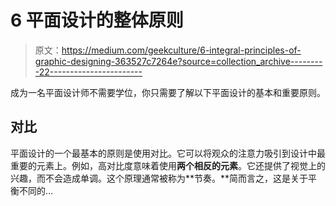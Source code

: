 # 6 平面设计的整体原则

> 原文：<https://medium.com/geekculture/6-integral-principles-of-graphic-designing-363527c7264e?source=collection_archive---------22----------------------->

成为一名平面设计师不需要学位，你只需要了解以下平面设计的基本和重要原则。

## **对比**

平面设计的一个最基本的原则是使用对比。它可以将观众的注意力吸引到设计中最重要的元素上。例如，高对比度意味着使用**两个相反的元素**。它还提供了视觉上的兴趣，而不会造成单调。这个原理通常被称为**节奏。**简而言之，这是关于平衡不同的…